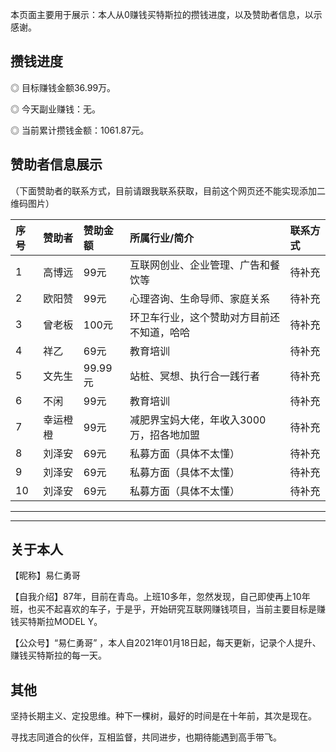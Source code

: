 
本页面主要用于展示：本人从0赚钱买特斯拉的攒钱进度，以及赞助者信息，以示感谢。

## 攒钱进度
◎ 目标赚钱金额36.99万。

◎ 今天副业赚钱：无。

◎ 当前累计攒钱金额：1061.87元。

## 赞助者信息展示

（下面赞助者的联系方式，目前请跟我联系获取，目前这个网页还不能实现添加二维码图片）

| 序号 | 赞助者 |赞助金额 | 所属行业/简介  | 联系方式|    
|:---|:------|:----|:----------|:------------|
| 1  |高博远 |99元 | 互联网创业、企业管理、广告和餐饮等  |待补充 |
| 2  |欧阳赞 |99元| 心理咨询、生命导师、家庭关系  | 待补充|
| 3  |曾老板|100元 | 环卫车行业，这个赞助对方目前还不知道，哈哈  | 待补充|
| 4  |祥乙  |69元| 教育培训  | 待补充|
| 5  |文先生 |99.99元| 站桩、冥想、执行合一践行者  | 待补充|
| 6  |不闲  |99元| 教育培训  | 待补充|
| 7  |幸运橙橙 |99元 | 减肥界宝妈大佬，年收入3000万，招各地加盟  | 待补充|
| 8  |刘泽安 | 69元| 私募方面（具体不太懂）  | 待补充|
| 9  |刘泽安 | 69元| 私募方面（具体不太懂）  | 待补充|
| 10 |刘泽安 | 69元| 私募方面（具体不太懂）  | 待补充|



* * *
* * *

## 关于本人
【昵称】易仁勇哥

【自我介绍】87年，目前在青岛。上班10多年，忽然发现，自己即使再上10年班，也买不起喜欢的车子，于是乎，开始研究互联网赚钱项目，当前主要目标是赚钱买特斯拉MODEL Y。

【公众号】“易仁勇哥” ，本人自2021年01月18日起，每天更新，记录个人提升、赚钱买特斯拉的每一天。


## 其他

坚持长期主义、定投思维。种下一棵树，最好的时间是在十年前，其次是现在。

寻找志同道合的伙伴，互相监督，共同进步，也期待能遇到高手带飞。



